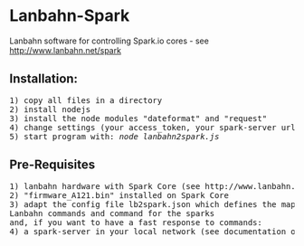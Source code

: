 Lanbahn-Spark
=============

Lanbahn software for controlling Spark.io cores - see http://www.lanbahn.net/spark 

<h2>Installation:</h2>
<pre>
1) copy all files in a directory
2) install nodejs 
3) install the node modules "dateformat" and "request" 
4) change settings (your access_token, your spark-server url) in sparkconfig.js
5) start program with: <i>node lanbahn2spark.js</i>
</pre>

<h2>Pre-Requisites</h2>
<pre>
1) lanbahn hardware with Spark Core (see http://www.lanbahn.net/spark )
2) "firmware_A121.bin" installed on Spark Core
3) adapt the config file lb2spark.json which defines the mappings between 
Lanbahn commands and command for the sparks
and, if you want to have a fast response to commands: 
4) a spark-server in your local network (see documentation on http://docs.spark.io/ )
</pre>


